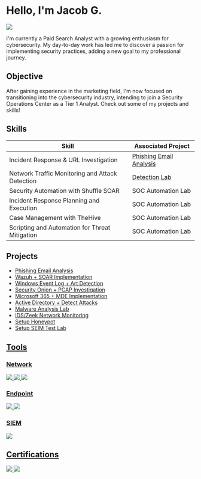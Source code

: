 # Hello, I'm Jacob G.
<a href="https://www.linkedin.com/in/jacob-green-640128181"><img src="https://img.shields.io/badge/-LinkedIn-0072b1?&style=for-the-badge&logo=linkedin&logoColor=white" /> </a>

I'm currently a Paid Search Analyst with a growing enthusiasm for cybersecurity. My day-to-day work has led me to discover a passion for implementing security practices, adding a new goal to my professional journey.

## Objective

After gaining experience in the marketing field, I'm now focused on transitioning into the cybersecurity industry, intending to join a Security Operations Center as a Tier 1 Analyst. Check out some of my projects and skills!

## Skills

| Skill                                         | Associated Project         |
|-----------------------------------------------|----------------------------|
| Incident Response & URL Investigation           | <a href="https://github.com/Jacobng19/Email-Analysis-Phishing-">Phishing Email Analysis</a>|
| Network Traffic Monitoring and Attack Detection | <a href="https://google.com">Detection Lab</a>|
| Security Automation with Shuffle SOAR         | SOC Automation Lab|
| Incident Response Planning and Execution      | SOC Automation Lab|
| Case Management with TheHive                  | SOC Automation Lab|
| Scripting and Automation for Threat Mitigation | SOC Automation Lab|

</div>

## Projects
- <a href="https://github.com/Jacobng19/Email-Analysis-Phishing-">Phishing Email Analysis
- Wazuh + SOAR Implementation
- Windows Event Log + Art Detection
- Security Onion + PCAP Investigation
- Microsoft 365 + MDE Implementation
- Active Directory + Detect Attacks
- Malware Analysis Lab
- IDS/Zeek Network Monitoring
- Setup Honeypot
- Setup SEIM Test Lab
## Tools

### Network
<div>
    <img src="https://img.shields.io/badge/-Wireshark-1679A7?&style=for-the-badge&logo=Wireshark&logoColor=white" />
    <img src="https://img.shields.io/badge/-Suricata-EF3B2D?&style=for-the-badge&logo=Suricata&logoColor=white" />
    <img src="https://img.shields.io/badge/-Zeek-777BB4?&style=for-the-badge&logo=Zeek&logoColor=white" />
</div>

### Endpoint
<div>
    <img src="https://img.shields.io/badge/-Microsoft_Defender_for_Endpoint-00A4EF?&style=for-the-badge&logo=Microsoft&logoColor=white" />
    <img src="https://img.shields.io/badge/-Velociraptor-4B275F?&style=for-the-badge&logo=Velociraptor&logoColor=white" />
</div>

### SIEM
<div>
    <img src="https://img.shields.io/badge/-Splunk-000000?&style=for-the-badge&logo=Splunk&logoColor=white" />
  
</div>

## Certifications
<div>
<img src="https://img.shields.io/badge/-Google%20IT%20Support%20Professional%20Certificate-4285F4?style=for-the-badge&logo=google&logoColor=white" />
<img src="https://img.shields.io/badge/-Google%20Cybersecurity%20Professional%20Certificate-4285F4?style=for-the-badge&logo=google&logoColor=white" />

